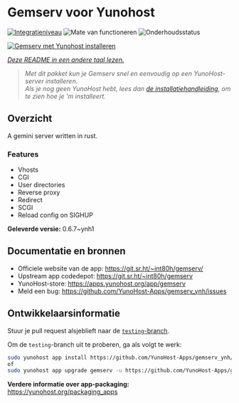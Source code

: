 <!--
NB: Deze README is automatisch gegenereerd door <https://github.com/YunoHost/apps/tree/master/tools/readme_generator>
Hij mag NIET handmatig aangepast worden.
-->

# Gemserv voor Yunohost

[![Integratieniveau](https://apps.yunohost.org/badge/integration/gemserv)](https://ci-apps.yunohost.org/ci/apps/gemserv/)
![Mate van functioneren](https://apps.yunohost.org/badge/state/gemserv)
![Onderhoudsstatus](https://apps.yunohost.org/badge/maintained/gemserv)

[![Gemserv met Yunohost installeren](https://install-app.yunohost.org/install-with-yunohost.svg)](https://install-app.yunohost.org/?app=gemserv)

*[Deze README in een andere taal lezen.](./ALL_README.md)*

> *Met dit pakket kun je Gemserv snel en eenvoudig op een YunoHost-server installeren.*  
> *Als je nog geen YunoHost hebt, lees dan [de installatiehandleiding](https://yunohost.org/install), om te zien hoe je 'm installeert.*

## Overzicht

A gemini server written in rust.

### Features

- Vhosts
- CGI
- User directories
- Reverse proxy
- Redirect
- SCGI
- Reload config on SIGHUP


**Geleverde versie:** 0.6.7~ynh1
## Documentatie en bronnen

- Officiele website van de app: <https://git.sr.ht/~int80h/gemserv/>
- Upstream app codedepot: <https://git.sr.ht/~int80h/gemserv>
- YunoHost-store: <https://apps.yunohost.org/app/gemserv>
- Meld een bug: <https://github.com/YunoHost-Apps/gemserv_ynh/issues>

## Ontwikkelaarsinformatie

Stuur je pull request alsjeblieft naar de [`testing`-branch](https://github.com/YunoHost-Apps/gemserv_ynh/tree/testing).

Om de `testing`-branch uit te proberen, ga als volgt te werk:

```bash
sudo yunohost app install https://github.com/YunoHost-Apps/gemserv_ynh/tree/testing --debug
of
sudo yunohost app upgrade gemserv -u https://github.com/YunoHost-Apps/gemserv_ynh/tree/testing --debug
```

**Verdere informatie over app-packaging:** <https://yunohost.org/packaging_apps>
